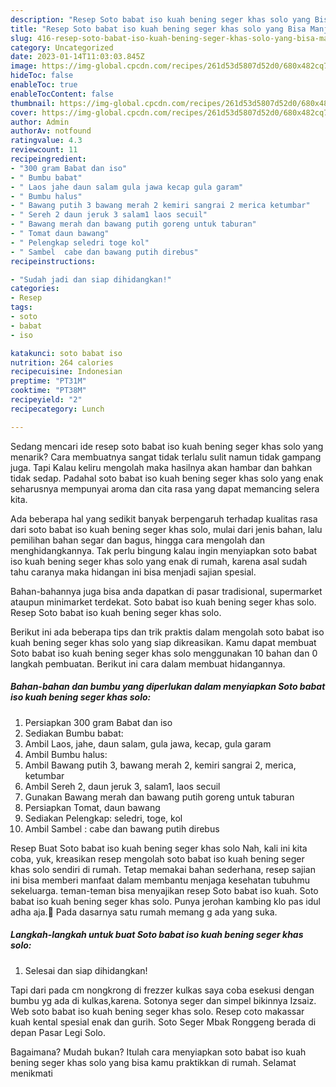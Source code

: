 ```yaml
---
description: "Resep Soto babat iso kuah bening seger khas solo yang Bisa Manjain Lidah, Buat Buka Puasa Enak"
title: "Resep Soto babat iso kuah bening seger khas solo yang Bisa Manjain Lidah, Buat Buka Puasa Enak"
slug: 416-resep-soto-babat-iso-kuah-bening-seger-khas-solo-yang-bisa-manjain-lidah-buat-buka-puasa-enak
category: Uncategorized
date: 2023-01-14T11:03:03.845Z
image: https://img-global.cpcdn.com/recipes/261d53d5807d52d0/680x482cq70/soto-babat-iso-kuah-bening-seger-khas-solo-foto-resep-utama.jpg
hideToc: false
enableToc: true
enableTocContent: false
thumbnail: https://img-global.cpcdn.com/recipes/261d53d5807d52d0/680x482cq70/soto-babat-iso-kuah-bening-seger-khas-solo-foto-resep-utama.jpg
cover: https://img-global.cpcdn.com/recipes/261d53d5807d52d0/680x482cq70/soto-babat-iso-kuah-bening-seger-khas-solo-foto-resep-utama.jpg
author: Admin
authorAv: notfound
ratingvalue: 4.3
reviewcount: 11
recipeingredient:
- "300 gram Babat dan iso"
- " Bumbu babat"
- " Laos jahe daun salam gula jawa kecap gula garam"
- " Bumbu halus"
- " Bawang putih 3 bawang merah 2 kemiri sangrai 2 merica ketumbar"
- " Sereh 2 daun jeruk 3 salam1 laos secuil"
- " Bawang merah dan bawang putih goreng untuk taburan"
- " Tomat daun bawang"
- " Pelengkap seledri toge kol"
- " Sambel  cabe dan bawang putih direbus"
recipeinstructions:

- "Sudah jadi dan siap dihidangkan!"
categories:
- Resep
tags:
- soto
- babat
- iso

katakunci: soto babat iso 
nutrition: 264 calories
recipecuisine: Indonesian
preptime: "PT31M"
cooktime: "PT38M"
recipeyield: "2"
recipecategory: Lunch

---
```



Sedang mencari ide resep soto babat iso kuah bening seger khas solo yang menarik? Cara membuatnya sangat tidak terlalu sulit namun tidak gampang juga. Tapi Kalau keliru mengolah maka hasilnya akan hambar dan bahkan tidak sedap. Padahal soto babat iso kuah bening seger khas solo yang enak seharusnya mempunyai aroma dan cita rasa yang dapat memancing selera kita.


Ada beberapa hal yang sedikit banyak berpengaruh terhadap kualitas rasa dari soto babat iso kuah bening seger khas solo, mulai dari jenis bahan, lalu pemilihan bahan segar dan bagus, hingga cara mengolah dan menghidangkannya. Tak perlu bingung kalau ingin menyiapkan soto babat iso kuah bening seger khas solo yang enak di rumah, karena asal sudah tahu caranya maka hidangan ini bisa menjadi sajian spesial.

Bahan-bahannya juga bisa anda dapatkan di pasar tradisional, supermarket ataupun minimarket terdekat. Soto babat iso kuah bening seger khas solo. Resep Soto babat iso kuah bening seger khas solo.


Berikut ini ada beberapa tips dan trik praktis dalam mengolah soto babat iso kuah bening seger khas solo yang siap dikreasikan. Kamu dapat membuat Soto babat iso kuah bening seger khas solo menggunakan 10 bahan dan 0 langkah pembuatan. Berikut ini cara dalam membuat hidangannya.

<!--inarticleads1-->

##### Bahan-bahan dan bumbu yang diperlukan dalam menyiapkan Soto babat iso kuah bening seger khas solo:

1. Persiapkan 300 gram Babat dan iso
1. Sediakan  Bumbu babat:
1. Ambil  Laos, jahe, daun salam, gula jawa, kecap, gula garam
1. Ambil  Bumbu halus:
1. Ambil  Bawang putih 3, bawang merah 2, kemiri sangrai 2, merica, ketumbar
1. Ambil  Sereh 2, daun jeruk 3, salam1, laos secuil
1. Gunakan  Bawang merah dan bawang putih goreng untuk taburan
1. Persiapkan  Tomat, daun bawang
1. Sediakan  Pelengkap: seledri, toge, kol
1. Ambil  Sambel : cabe dan bawang putih direbus


Resep Buat Soto babat iso kuah bening seger khas solo Nah, kali ini kita coba, yuk, kreasikan resep mengolah soto babat iso kuah bening seger khas solo sendiri di rumah. Tetap memakai bahan sederhana, resep sajian ini bisa memberi manfaat dalam membantu menjaga kesehatan tubuhmu sekeluarga. teman-teman bisa menyajikan resep Soto babat iso kuah. Soto babat iso kuah bening seger khas solo. Punya jerohan kambing klo pas idul adha aja.🤣 Pada dasarnya satu rumah memang g ada yang suka. 

<!--inarticleads2-->

##### Langkah-langkah untuk buat Soto babat iso kuah bening seger khas solo:


1. Selesai dan siap dihidangkan!

Tapi dari pada cm nongkrong di frezzer kulkas saya coba esekusi dengan bumbu yg ada di kulkas,karena. Sotonya seger dan simpel bikinnya Izsaiz. Web soto babat iso kuah bening seger khas solo. Resep coto makassar kuah kental spesial enak dan gurih. Soto Seger Mbak Ronggeng berada di depan Pasar Legi Solo. 

Bagaimana? Mudah bukan? Itulah cara menyiapkan soto babat iso kuah bening seger khas solo yang bisa kamu praktikkan di rumah. Selamat menikmati

